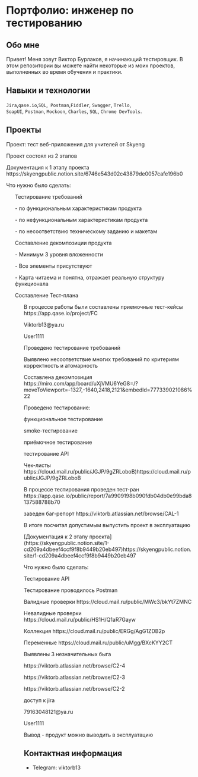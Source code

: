 # Портфолио: инженер по тестированию
  ## Обо мне
Привет! Меня зовут Виктор Бурлаков, я начинающий тестировщик.
В этом репозитории вы можете найти некоторые из моих проектов, выполненных во время обучения и практики.
<br>

## Навыки и технологии
``Jira``,``qase.io``,``SQL``,`` Postman``,``Fiddler``, ``Swagger``, ``Trello``, <br>
``SoapUI``, ``Postman``, ``Mockoon``, ``Charles``, ``SQL``, ``Chrome DevTools``.

## Проекты

<p> Проект: тест веб-приложения для учителей от Skyeng</p>
<p> Проект состоял из 2 этапов <p> 

<p> Документация к 1 этапу проекта https://skyengpublic.notion.site/6746e543d02c43879de0057cafe196b0</p>
<p>Что нужно было сделать:<p>
<ol>
  
  <p>Тестирование требований<p>

<p>- по функциональным характеристикам продукта<p>
<p>- по нефункциональным характеристикам продукта<p>
<p>- по несоответствию техническому заданию и макетам<p>
  
  <p>Составление декомпозиции продукта<p>
<p>- Минимум 3 уровня вложенности<p>
<p>- Все элементы присутствуют<p>
<p>- Карта читаема и понятна, отражает реальную структуру функционала<p>

 <p>Составление Тест-плана<p>
<ol>

  <p>В процессе работы были составлены приемочные тест-кейсы https://app.qase.io/project/FC<p>
<p>Viktorb13@ya.ru<p>
<p>User1111<p>

<p>Проведено тестирование требований<p>
<p>Выявлено несоответствие многих требований по критериям корректность и атомарность<p>
<p>Составлена декомпозиция https://miro.com/app/board/uXjVMU6YeG8=/?moveToViewport=-1327,-1640,2418,2121&embedId=777339021086%22<p>
<p>Проведено тестирование:<p>
<p>функциональное тестирование<p>
<p>smoke-тестирование<p>
<p>приёмочное тестирование<p>
<p>тестирование API<p>

<p>Чек-листы https://cloud.mail.ru/public/JGJP/9gZRLoboB)https://cloud.mail.ru/public/JGJP/9gZRLoboB <p>

<p>В процессе тестирования проведен тест-ран https://app.qase.io/public/report/7a9909198b090fdb04db0e99bda8137588788b70<p>
<p>заведен баг-репорт https://viktorb.atlassian.net/browse/CAL-1<p>
<p>В итоге посчитал допустимым выпустить проект в эксплуатацию<p>

<p> [Документация к 2 этапу проекта](https://skyengpublic.notion.site/1-cd209a4dbeef4ccf9f8b9449b20eb497)https://skyengpublic.notion.site/1-cd209a4dbeef4ccf9f8b9449b20eb497</p>

<p>Что нужно было сделать:<p>

  <p>Тестирование API<p>
<p>Тестирование проводилось Postman<p>
<p>Валидные проверки https://cloud.mail.ru/public/MWc3/bkYt7ZMNC<p>
<p>Невалидные проверки https://cloud.mail.ru/public/HS1H/Q1aR7Gayw<p>
<p>Коллекция https://cloud.mail.ru/public/ERGg/AgG1ZDB2p<p>
<p>Переменные https://cloud.mail.ru/public/uMgg/BXcKYY2CT<p>

<p>Выявлены 3 незначительных быга<p>
<p>https://viktorb.atlassian.net/browse/C2-4<p>
<p>https://viktorb.atlassian.net/browse/C2-3<p>
<p>https://viktorb.atlassian.net/browse/C2-2<p>

<p>доступ к jira<p>
<p>79163048121@ya.ru<p>
<p>User1111<p>

<p>Вывод - продукт можно выводить в эксплуатацию<p>

## Контактная информация
- Telegram: viktorb13
